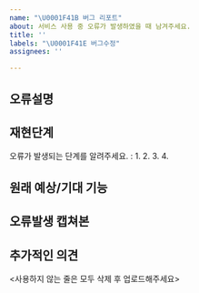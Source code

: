 ```yaml
---
name: "\U0001F41B 버그 리포트"
about: 서비스 사용 중 오류가 발생하였을 때 남겨주세요.
title: ''
labels: "\U0001F41E 버그수정"
assignees: ''

---
```


## 오류설명


## 재현단계
오류가 발생되는 단계를 알려주세요. : 
1. 
2. 
3. 
4. 

## 원래 예상/기대 기능


## 오류발생 캡쳐본



## 추가적인 의견


<사용하지 않는 줄은 모두 삭제 후 업로드해주세요>
